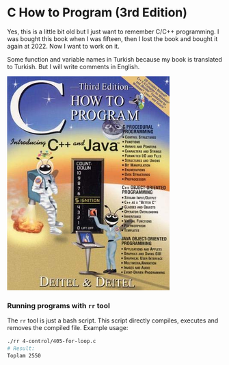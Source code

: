 # C How to Program (3rd Edition)

Yes, this is a little bit old but I just want to remember C/C++ programming.
I was bought this book when I was fifteen, then I lost the book and bought
it again at 2022. Now I want to work on it.

Some function and variable names in Turkish because my book is translated
to Turkish. But I will write comments in English.

<img src="./assets/deitel.jpeg" />

### Running programs with `rr` tool

The `rr` tool is just a bash script. This script directly compiles, executes and
removes the compiled file. Example usage:

```bash
./rr 4-control/405-for-loop.c
# Result:
Toplam 2550
```
